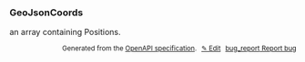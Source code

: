 <!--- This is a generated file, do not edit! -->
<!--- [START woosmap_http_schema_geojsoncoords] -->
<h3 class="schema-object" id="GeoJsonCoords">GeoJsonCoords</h3>

an array containing Positions.

<p style="text-align: right; font-size: smaller;">Generated from the <a data-label="openapi-github" href="https://github.com/woosmap/openapi-specification" title="Woosmap OpenAPI Specification" class="external">OpenAPI specification</a>.
<a data-label="openapi-github-woosmap-http-schema-geojsoncoords" data-action="edit" style="margin-left: 5px;" href="https://github.com/woosmap/openapi-specification/blob/main/specification/schemas/GeoJsonCoords.yml" title="Edit on GitHub">✎ Edit</a>
<a data-label="openapi-github-woosmap-http-schema-geojsoncoords" data-action="bug" style="margin-left: 5px;" href="https://github.com/woosmap/openapi-specification/issues/new?assignees=&labels=type%3A+bug%2C+triage+me&template=bug_report.md&title=[schemas] Bug - GeoJsonCoords" title="File bug for schemas on GitHub"><span class="material-icons">bug_report</span> Report bug</a>
</p>

<!--- [END woosmap_http_schema_geojsoncoords] -->
